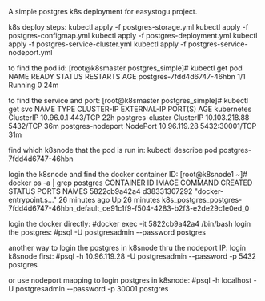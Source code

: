 A simple postgres k8s deployment for easystogu project.

k8s deploy steps:
kubectl apply -f postgres-storage.yml
kubectl apply -f postgres-configmap.yml
kubectl apply -f postgres-deployment.yml
kubectl apply -f postgres-service-cluster.yml
kubectl apply -f postgres-service-nodeport.yml

to find the pod id:
[root@k8smaster postgres_simple]# kubectl get pod
NAME                        READY   STATUS    RESTARTS   AGE
postgres-7fdd4d6747-46hbn   1/1     Running   0          24m

to find the service and port:
[root@k8smaster postgres_simple]# kubectl get svc
NAME                TYPE        CLUSTER-IP      EXTERNAL-IP   PORT(S)          AGE
kubernetes          ClusterIP   10.96.0.1       <none>        443/TCP          22h
postgres-cluster    ClusterIP   10.103.218.88   <none>        5432/TCP         36m
postgres-nodeport   NodePort    10.96.119.28    <none>        5432:30001/TCP   31m

find which k8snode that the pod is run in:
kubectl describe pod postgres-7fdd4d6747-46hbn

login the k8snode and find the docker container ID:
[root@k8snode1 ~]# docker ps -a | grep postgres
CONTAINER ID  IMAGE           COMMAND                  CREATED       STATUS         PORTS               NAMES
5822cb9a42a4  d38331307292   "docker-entrypoint.s…"  26 minutes ago  Up 26 minutes  k8s_postgres_postgres-7fdd4d6747-46hbn_default_ce91c1f9-f504-4283-b2f3-e2de29c1e0ed_0

login the docker directly:
#docker exec -it 5822cb9a42a4 /bin/bash
login the postgres:
#psql -U postgresadmin --password postgres

another way to login the postgres in k8snode thru the nodeport IP:
login k8snode first:
#psql -h 10.96.119.28 -U postgresadmin --password -p 5432 postgres

or use nodeport mapping to login postgres in k8snode:
#psql -h localhost -U postgresadmin --password -p 30001 postgres



